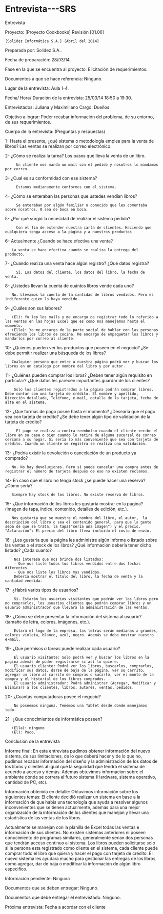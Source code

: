 Entrevista---SRS
================































Entrevista

Proyecto: [Proyecto Cookbooks]
Revisión [01.00]



















	[Solidez Informática S.A.] [Abril del 2014]
 

Preparada por: Solidez S.A..

Fecha de preparación: 28/03/14.

Fase en la que se encuentra al proyecto: Elicitación de requerimientos.

Documentos a que se hace referencia: Ninguno.


Lugar de la entrevista: Aula 1-4.

Fecha/ Hora/ Duración de la entrevista: 25/03/14 18:50 a 19:30.


Entrevistados: Juliana y Maximiliano               Cargo: Dueños

Objetivo a lograr: Poder recabar información del problema, de su entorno, de sus                             requerimientos.

Cuerpo de la entrevista: (Preguntas y respuestas)
 
1- Hasta el presente, ¿qué sistema o metodología emplea para la venta de libros? 
         Las ventas se realizan por correo electrónico.

2- ¿Cómo se realiza la tarea? Los pasos que lleva la venta de un libro.

         Un cliente nos manda un mail con el pedido y nosotros lo mandamos por correo.

3- ¿Cual es su conformidad con ese sistema?

         Estamos medianamente conformes con el sistema.
 
4- ¿Cómo se enteraban las personas que ustedes vendían libros?

         Se enteraban por algún familiar o conocido que les comentaba sobre nosotros. O sea de boca en boca.

5- ¿Por qué surgió la necesidad de realizar el sistema pedido?

         Con el fin de extender nuestra carta de clientes. Haciendo que cualquiera tenga acceso a la página y a nuestros productos

6- Actualmente ¿Cuando se hace efectiva una venta?

       La venta se hace efectiva cuando se realiza la entrega del producto.

7- ¿Cuando realiza una venta hace algún registro? ¿Qué datos registra?

         Si. Los datos del cliente, los datos del libro, la fecha de venta.

8- ¿Ustedes llevan la cuenta de cuántos libros vende cada uno?

       No. Llevamos la cuenta de la cantidad de libros vendidos. Pero es indiferente quien lo haya vendido.

9- ¿Cuáles son sus labores?

       (El): Yo leo los mails y me encargo de registrar todo lo referido a las ventas en las hojas Excel que es como nos manejamos hasta el momento. 
       (Ella): Yo me encargo de la parte social de hablar con las personas ofreciendo los libros de cocina. Me encargo de empaquetar los libros y mandarlos por correo al cliente.

10- ¿Quienes pueden ver los productos que poseen en el negocio? ¿Se debe permitir realizar una búsqueda de los libros?

       Cualquier persona que entre a nuestra página podrá ver y buscar los libros en un catalogo por nombre del libro y por autor.

11- ¿Quiénes pueden comprar los libros? ¿Deben tener algún requisito en particular? ¿Qué datos les parecen importantes guardar de los clientes?
  
        Solo los clientes registrados a la página podrán comprar libros. Debe contar con una tarjeta de crédito. El nombre y apellido, Dirección detallada, Teléfono, e-mail, detalle de la tarjeta, fecha de alta en el sistema. 

12- ¿Que formas de pago posee hasta el momento? ¿Desearía que el pago sea con tarjeta de crédito? ¿Se debe tener algún tipo de validación de la tarjeta de crédito?

         El pago se realiza a contra reembolso cuando el cliente recibe el libro en su casa o bien cuando lo retira de alguna sucursal de correo cercana a su hogar. Si sería lo más conveniente que sea con tarjeta de crédito. Cuando un cliente se registra se realiza una validación.

13- ¿Podría existir la devolución o cancelación de un producto ya comprado?

       No. No hay devoluciones. Pero si puede cancelar una compra antes de registrar el número de tarjeta después de eso no existen reclamos.

14- En caso que el libro no tenga stock ¿se puede hacer una reserva? ¿Cómo sería?

       Siempre hay stock de los libros. No existe reserva de libros. 

15- ¿Que información de los libros les gustaría mostrar en la pagina? (imagen de tapa, índice, contenido, detalles de edición, etc.).

       Nos gustaría que se muestre el nombre del libro, el autor,  la descripción del libro o sea el contenido general, para que la gente sepa de que se trata, la tapa("seria una imagen") y el precio. "Aclaración": El precio del libro lleva incluido el costo de envío.

16- ¿Les gustaría que la página les administre algún informe o listado sobre las ventas o el stock de los libros? ¿Qué información debería tener dicho listado? ¿Cada cuanto?

        Nos interesa que nos brinde dos listados:
        - Que nos liste todos los libros vendidos entre dos fechas diferentes.
        - Que nos liste los libros mas vendidos.
        Debería mostrar el titulo del libro, la fecha de venta y la cantidad vendida.

17- ¿Habrá varios tipos de usuarios?

        Si. Estarán los usuarios visitantes que podrán ver los libros pero no comprarlos, los usuarios clientes que podrán comprar libros y un usuario administrador que llevara la administración de las ventas.

18- ¿Cómo se debe presentar la información del sistema al usuario? (tamaño de letra, colores, imágenes, etc.).

        Estará el logo de la empresa, las letras serán medianas a grandes, colores violeta, blanco, azul, negro. Además se debe mostrar nuestro e-mail.



19- ¿Que permisos o tareas puede realizar cada usuario? 

        El usuario visitante: Solo podrá ver y buscar los libros en la pagina además de poder registrarse si así lo quiere. 
        El usuario cliente: Podrá ver los libros, buscarlos, comprarlos, modificar sus datos, darse de baja de la página, ver su carrito, agregar un libro al carrito de compras o sacarlo, ver el monto de la compra y el historial de los libros comprados.
        El usuario administrador: Podrá administrar (Agregar, Modificar y Eliminar) a los clientes, libros, autores, ventas, pedidos.

20- ¿Cuantas computadoras posee el negocio?

        No poseemos ninguna. Tenemos una Tablet desde donde manejamos todo.

21- ¿Que conocimientos de informática poseen?

       (Ella): ninguno
       (El): Poco.



Conclusión de la entrevista 

Informe final: En esta entrevista pudimos obtener información del nuevo sistema, de sus limitaciones, de lo que deberá hacer y de lo que no, pudimos recabar información del diseño y la administración de los datos de los libros y clientes al igual que la seguridad que
 tendrá el sistema de acuerdo a acceso y demás. Ademas obtuvimos informacion sobre el ambiente donde se correra el futuro sistema (Hardware, sistema operativo, cantidad de PC, etc).

Información obtenida en detalle: Obtuvimos información sobre los siguientes temas: 
El cliente decidió realizar un sistema en base a la información de que había una tecnología que ayuda a resolver algunos inconvenientes que se tienen actualmente, además para una mejor organización de la información de los clientes que manejan y llevar una estadística de las ventas de los libros.

Actualmente se manejan con la planilla de Excel todas las ventas e información de sus clientes. No existen sistemas anteriores ni poseen conocimiento de programas similares, generalmente serian dos personas que tendrán acceso continuo al sistema. Los libros pueden solicitarse solo si la persona esta registrado como cliente en el sistema, cada cliente puede comprar todo el libro que quiera y hacer el pago con tarjeta de crédito. El nuevo sistema les ayudara mucho para  gestionar las entregas de los libros, como agregar, dar de baja o modificar la información de algún libro especifico.



Información pendiente: Ninguna

Documentos que se deben entregar: Ninguno.

Documentos que debe entregar el entrevistado: Ninguno.

Próxima entrevista: Fecha a acordar con el cliente
 

